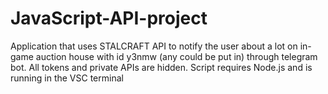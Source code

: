 # JavaScript-API-project
Application that uses STALCRAFT API to notify the user about a lot on in-game auction house with id y3nmw (any could be put in) through telegram bot.
All tokens and private APIs are hidden.
Script requires Node.js and is running in the VSC terminal
